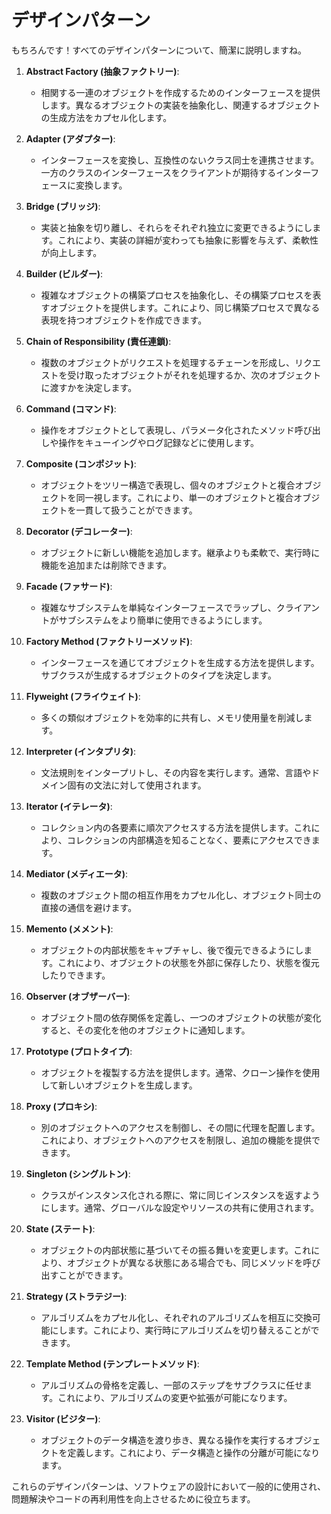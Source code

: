 # デザインパターン
もちろんです！すべてのデザインパターンについて、簡潔に説明しますね。

1. **Abstract Factory (抽象ファクトリー)**:
   - 相関する一連のオブジェクトを作成するためのインターフェースを提供します。異なるオブジェクトの実装を抽象化し、関連するオブジェクトの生成方法をカプセル化します。

2. **Adapter (アダプター)**:
   - インターフェースを変換し、互換性のないクラス同士を連携させます。一方のクラスのインターフェースをクライアントが期待するインターフェースに変換します。

3. **Bridge (ブリッジ)**:
   - 実装と抽象を切り離し、それらをそれぞれ独立に変更できるようにします。これにより、実装の詳細が変わっても抽象に影響を与えず、柔軟性が向上します。

4. **Builder (ビルダー)**:
   - 複雑なオブジェクトの構築プロセスを抽象化し、その構築プロセスを表すオブジェクトを提供します。これにより、同じ構築プロセスで異なる表現を持つオブジェクトを作成できます。

5. **Chain of Responsibility (責任連鎖)**:
   - 複数のオブジェクトがリクエストを処理するチェーンを形成し、リクエストを受け取ったオブジェクトがそれを処理するか、次のオブジェクトに渡すかを決定します。

6. **Command (コマンド)**:
   - 操作をオブジェクトとして表現し、パラメータ化されたメソッド呼び出しや操作をキューイングやログ記録などに使用します。

7. **Composite (コンポジット)**:
   - オブジェクトをツリー構造で表現し、個々のオブジェクトと複合オブジェクトを同一視します。これにより、単一のオブジェクトと複合オブジェクトを一貫して扱うことができます。

8. **Decorator (デコレーター)**:
   - オブジェクトに新しい機能を追加します。継承よりも柔軟で、実行時に機能を追加または削除できます。

9. **Facade (ファサード)**:
   - 複雑なサブシステムを単純なインターフェースでラップし、クライアントがサブシステムをより簡単に使用できるようにします。

10. **Factory Method (ファクトリーメソッド)**:
    - インターフェースを通じてオブジェクトを生成する方法を提供します。サブクラスが生成するオブジェクトのタイプを決定します。

11. **Flyweight (フライウェイト)**:
    - 多くの類似オブジェクトを効率的に共有し、メモリ使用量を削減します。

12. **Interpreter (インタプリタ)**:
    - 文法規則をインタープリトし、その内容を実行します。通常、言語やドメイン固有の文法に対して使用されます。

13. **Iterator (イテレータ)**:
    - コレクション内の各要素に順次アクセスする方法を提供します。これにより、コレクションの内部構造を知ることなく、要素にアクセスできます。

14. **Mediator (メディエータ)**:
    - 複数のオブジェクト間の相互作用をカプセル化し、オブジェクト同士の直接の通信を避けます。

15. **Memento (メメント)**:
    - オブジェクトの内部状態をキャプチャし、後で復元できるようにします。これにより、オブジェクトの状態を外部に保存したり、状態を復元したりできます。

16. **Observer (オブザーバー)**:
    - オブジェクト間の依存関係を定義し、一つのオブジェクトの状態が変化すると、その変化を他のオブジェクトに通知します。

17. **Prototype (プロトタイプ)**:
    - オブジェクトを複製する方法を提供します。通常、クローン操作を使用して新しいオブジェクトを生成します。

18. **Proxy (プロキシ)**:
    - 別のオブジェクトへのアクセスを制御し、その間に代理を配置します。これにより、オブジェクトへのアクセスを制限し、追加の機能を提供できます。

19. **Singleton (シングルトン)**:
    - クラスがインスタンス化される際に、常に同じインスタンスを返すようにします。通常、グローバルな設定やリソースの共有に使用されます。

20. **State (ステート)**:
    - オブジェクトの内部状態に基づいてその振る舞いを変更します。これにより、オブジェクトが異なる状態にある場合でも、同じメソッドを呼び出すことができます。

21. **Strategy (ストラテジー)**:
    - アルゴリズムをカプセル化し、それぞれのアルゴリズムを相互に交換可能にします。これにより、実行時にアルゴリズムを切り替えることができます。

22. **Template Method (テンプレートメソッド)**:
    - アルゴリズムの骨格を定義し、一部のステップをサブクラスに任せます。これにより、アルゴリズムの変更や拡張が可能になります。

23. **Visitor (ビジター)**:
    - オブジェクトのデータ構造を渡り歩き、異なる操作を実行するオブジェクトを定義します。これにより、データ構造と操作の分離が可能になります。

これらのデザインパターンは、ソフトウェアの設計において一般的に使用され、問題解決やコードの再利用性を向上させるために役立ちます。